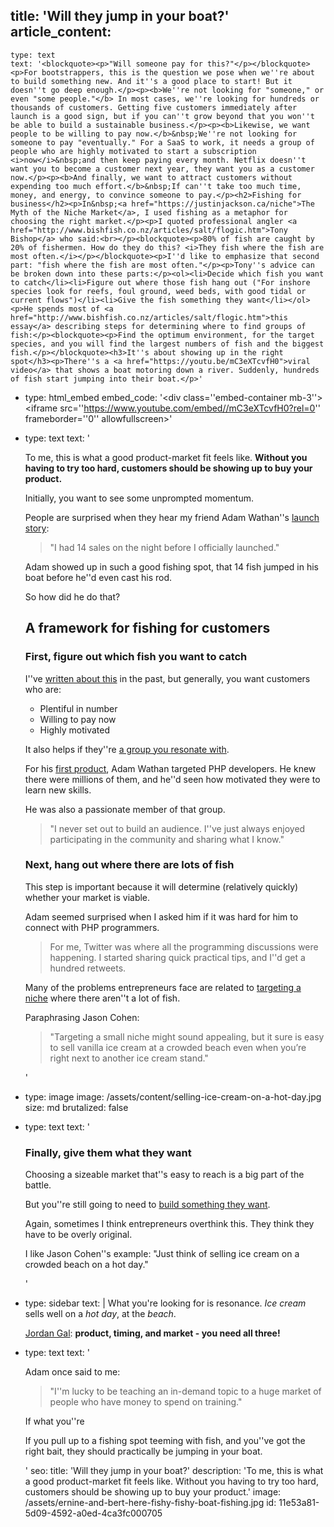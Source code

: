 title: 'Will they jump in your boat?'
article_content:
  -
    type: text
    text: '<blockquote><p>"Will someone pay for this?"</p></blockquote><p>For bootstrappers, this is the question we pose when we''re about to build something new. And it''s a good place to start! But it doesn''t go deep enough.</p><p><b>We''re not looking for "someone," or even "some people."</b> In most cases, we''re looking for hundreds or thousands of customers. Getting five customers immediately after launch is a good sign, but if you can''t grow beyond that you won''t be able to build a sustainable business.</p><p><b>Likewise, we want people to be willing to pay now.</b>&nbsp;We''re not looking for someone to pay "eventually." For a SaaS to work, it needs a group of people who are highly motivated to start a subscription <i>now</i>&nbsp;and then keep paying every month. Netflix doesn''t want you to become a customer next year, they want you as a customer now.</p><p><b>And finally, we want to attract customers without expending too much effort.</b>&nbsp;If can''t take too much time, money, and energy, to convince someone to pay.</p><h2>Fishing for business</h2><p>In&nbsp;<a href="https://justinjackson.ca/niche">The Myth of the Niche Market</a>, I used fishing as a metaphor for choosing the right market.</p><p>I quoted professional angler <a href="http://www.bishfish.co.nz/articles/salt/flogic.htm">Tony Bishop</a> who said:<br></p><blockquote><p>80% of fish are caught by 20% of fishermen. How do they do this? <i>They fish where the fish are most often.</i></p></blockquote><p>I''d like to emphasize that second part: "fish where the fish are most often."</p><p>Tony''s advice can be broken down into these parts:</p><ol><li>Decide which fish you want to catch</li><li>Figure out where those fish hang out ("For inshore species look for reefs, foul ground, weed beds, with good tidal or current flows")</li><li>Give the fish something they want</li></ol><p>He spends most of <a href="http://www.bishfish.co.nz/articles/salt/flogic.htm">this essay</a> describing steps for determining where to find groups of fish:</p><blockquote><p>Find the optimum environment, for the target species, and you will find the largest numbers of fish and the biggest fish.</p></blockquote><h3>It''s about showing up in the right spot</h3><p>There''s a <a href="https://youtu.be/mC3eXTcvfH0">viral video</a> that shows a boat motoring down a river. Suddenly, hundreds of fish start jumping into their boat.</p>'
  -
    type: html_embed
    embed_code: '<style>.embed-container { position: relative; padding-bottom: 56.25%; height: 0; overflow: hidden; max-width: 100%; -webkit-filter: grayscale(100%); filter: grayscale(100%);  } .embed-container iframe, .embed-container object, .embed-container embed { position: absolute; top: 0; left: 0; width: 100%; height: 100%; }</style><div class=''embed-container mb-3''><iframe src=''https://www.youtube.com/embed//mC3eXTcvfH0?rel=0'' frameborder=''0'' allowfullscreen></iframe></div>'
  -
    type: text
    text: '<p>To me, this is what a good product-market fit feels like.&nbsp;<b>Without you having to try too hard, customers should be showing up to buy your product.</b></p><p>Initially, you want to see some unprompted momentum.</p><p>People are surprised when they hear my friend Adam Wathan''s <a href="https://justinjackson.ca/adam-wathan-launch">launch story</a>:&nbsp;</p><blockquote><p>"I had 14 sales on the night before I officially launched."</p></blockquote><p>Adam showed up in such a good fishing spot, that 14 fish jumped in his boat before he''d even cast his rod.</p><p>So how did he do that?&nbsp;</p><h2>A framework for fishing for customers</h2><h3>First, figure out which fish you want to catch</h3><p>I''ve <a href="https://devmarketing.xyz/saas-target-market/">written about this</a> in the past, but generally, you want customers who are:</p><ul><li>Plentiful in number</li><li>Willing to pay now</li><li>Highly motivated</li></ul><p>It also helps if they''re <a href="https://justinjackson.ca/want">a group you resonate with</a>.</p><p>For his <a href="https://adamwathan.me/refactoring-to-collections/?utm_source=justinjackson.ca&amp;utm_medium=link&amp;utm_campaign=indienewsletter">first product</a>, Adam Wathan targeted PHP developers. He knew there were millions of them, and he''d seen how motivated they were to learn new skills.</p><p>He was also a passionate member of that group.</p><blockquote><p>"I never set out to build an audience. I''ve just always enjoyed participating in the community and sharing what I know."</p></blockquote><h3>Next, hang out where there are lots of fish</h3><p>This step is important because it will determine (relatively quickly) whether your market is viable.</p><p>Adam seemed surprised when I asked him if it was hard for him to connect with PHP programmers.</p><blockquote><p>For me, Twitter was where all the programming discussions were happening. I started sharing quick practical tips, and I''d get a hundred retweets.</p></blockquote><p>Many of the problems entrepreneurs face are related to <a href="https://justinjackson.ca/niche">targeting a niche</a> where there aren''t a lot of fish.</p><p>Paraphrasing Jason Cohen:</p><blockquote><p>"Targeting a small niche might sound appealing, but it sure is easy to sell vanilla ice cream at a crowded beach even when you’re right next to another ice cream stand."</p></blockquote>'
  -
    type: image
    image: /assets/content/selling-ice-cream-on-a-hot-day.jpg
    size: md
    brutalized: false
  -
    type: text
    text: '<h3>Finally, give them what they want</h3><p>Choosing a sizeable market that''s easy to reach is a big part of the battle.</p><p>But you''re still going to need to <a href="https://justinjackson.ca/build">build something they want</a>.</p><p>Again, sometimes I think entrepreneurs overthink this. They think they have to be overly original.</p><p>I like Jason Cohen''s example: "Just think of selling ice cream on a crowded beach on a hot day."</p>'
  -
    type: sidebar
    text: |
      What you're looking for is resonance. _Ice cream_ sells well on a _hot day_, at the _beach_.
      
      [Jordan Gal](https://twitter.com/JordanGal/status/1131414132605849600): **product, timing, and market - you need all three!**
  -
    type: text
    text: '<p>Adam once said to me:</p><blockquote><p>"I''m lucky to be teaching an in-demand topic to a huge market of people who have money to spend on training."</p></blockquote><p>If what you''re&nbsp;</p><p>If you pull up to a fishing spot teeming with fish, and you''ve got the right bait, they should practically be jumping in your boat.</p>'
seo:
  title: 'Will they jump in your boat?'
  description: 'To me, this is what a good product-market fit feels like. Without you having to try too hard, customers should be showing up to buy your product.'
  image: /assets/ernine-and-bert-here-fishy-fishy-boat-fishing.jpg
id: 11e53a81-5d09-4592-a0ed-4ca3fc000705
